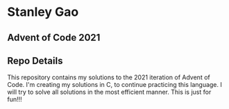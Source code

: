 # Stanley Gao
## Advent of Code 2021

## Repo Details
This repository contains my solutions to the 2021 iteration of Advent of Code. I'm creating my solutions in C, to continue practicing this language. I will try to solve all solutions in the most efficient manner. This is just for fun!!!
